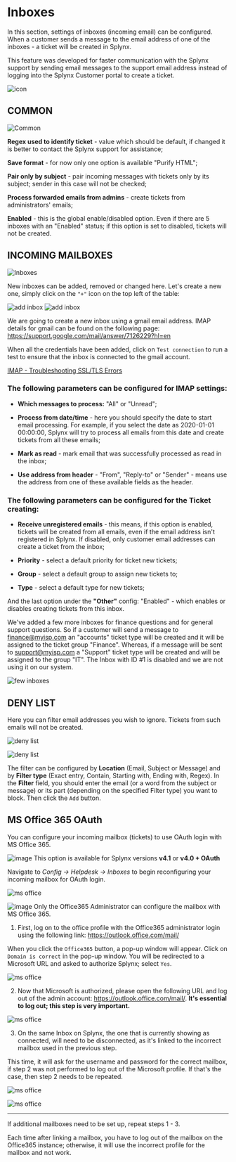 Inboxes
=============


In this section, settings of inboxes (incoming email) can be configured. When a customer  sends a message to the email address of one of the inboxes - a ticket will be created in Splynx.

This feature was developed for faster communication with the Splynx support by sending email messages to the support email address instead of logging into the Splynx Customer portal to create a ticket.

![icon](icon.png)

## COMMON

![Common](common.png)

**Regex used to identify ticket** - value which should be default, if changed it is better to contact the Splynx support for assistance;

**Save format** - for now only one option is available "Purify HTML";

**Pair only by subject** - pair incoming messages with tickets only by its subject; sender in this case will not be checked;

**Process forwarded emails from admins** - create tickets from administrators' emails;

**Enabled** - this is the global enable/disabled option. Even if there are 5 inboxes with an "Enabled" status; if this option is set to disabled, tickets will not be created.

## INCOMING MAILBOXES

![Inboxes](mailboxes.png)

New inboxes can be added, removed or changed here.
Let's create a new one, simply click on the `"+"` icon on the top left of the table:

![add inbox](add_inbox.png)
![add inbox](add_inbox2.png)

We are going to create a new inbox using a gmail email address. IMAP details for gmail can be found on the following page:
 https://support.google.com/mail/answer/7126229?hl=en

When all the credentials have been added, click on `Test connection` to run a test to ensure that the inbox is connected to the gmail account.

[IMAP - Troubleshooting SSL/TLS Errors](configuration/support/inboxes/imap_troubleshooting/imap_troubleshooting.md)

### The following parameters can be configured for IMAP settings:

  * **Which messages to process:** "All" or "Unread";

  * **Process from date/time** - here you should specify the date to start email processing. For example, if you select the date as 2020-01-01 00:00:00, Splynx will try to process all emails from this date and create tickets from all these emails;

  * **Mark as read** - mark email that was successfully processed as read in the inbox;

  * **Use address from header** - "From", "Reply-to" or "Sender" - means use the address from one of these available fields as the header.

### The following parameters can be configured for the Ticket creating:

  * **Receive unregistered emails** - this means, if this option is enabled, tickets will be created from all emails, even if the email address isn't registered in Splynx. If disabled, only customer email addresses can create a ticket from the inbox;

  * **Priority** - select a default priority for ticket new tickets;

  * **Group** - select a default group to assign new tickets to;

  * **Type** - select a default type for new tickets;

And the last option under the **"Other"** config: "Enabled" - which enables or disables  creating tickets from this inbox.

We've added a few more inboxes for finance questions and for general support questions.
So if a customer will send a message to finance@myisp.com an "accounts" ticket type will be created and it will be assigned to the ticket group "Finance". Whereas, if a message will be sent to support@myisp.com a "Support" ticket type will be created and will be assigned to the group "IT". The Inbox with ID #1 is disabled and we are not using it on our system.

![few inboxes](few_inboxes.png)


## DENY LIST

Here you can filter email addresses you wish to ignore. Tickets from such emails will not be created.

![deny list](deny_list.png)

![deny list](deny_list2.png)

The filter can be configured by **Location** (Email, Subject or Message) and by **Filter type** (Exact entry, Contain, Starting with, Ending with, Regex). In the **Filter** field, you should enter the email (or a word from the subject or message) or its part (depending on the specified Filter type) you want to block. Then click the `Add` button.

## MS Office 365 OAuth

You can configure your incoming mailbox (tickets) to use OAuth login with MS Office 365.

<icon class="image-icon">![image](warning.png)</icon> This option is available for Splynx versions **v4.1** or **v4.0 + OAuth**

Navigate to *Config → Helpdesk → Inboxes* to begin reconfiguring your incoming mailbox for OAuth login.

![ms office](ms_office1.png)

<icon class="image-icon">![image](warning.png)</icon> Only the Office365 Administrator can configure the mailbox with MS Office 365.

1. First, log on to the office profile with the  Office365 administrator login using the following link: https://outlook.office.com/mail/

When you click the `Office365` button, a pop-up window will appear. Click on `Domain is correct` in the pop-up window. You will be redirected to a Microsoft URL and asked to authorize Splynx; select `Yes`.

![ms office](ms_office2.png)

2. Now that Microsoft is authorized, please open the following URL and log out of the admin account: https://outlook.office.com/mail/. **It's essential to log out; this step is very important.**

![ms office](ms_office3.png)

3. On the same Inbox on Splynx, the one that is currently showing as connected, will need to be disconnected, as it's linked to the incorrect mailbox used in the previous step.

This time, it will ask for the username and password for the correct mailbox, if step 2 was not performed to log out of the Microsoft profile. If that's the case, then step 2 needs to be repeated.

![ms office](ms_office4.png)

![ms office](ms_office5.png)

-----------------


If additional mailboxes need to be set up, repeat steps 1 - 3.

Each time after linking a mailbox, you have to log out of the mailbox on the Office365 instance; otherwise, it will use the incorrect profile for the mailbox and not work.